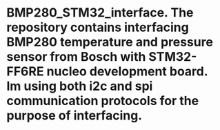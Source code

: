 # BMP280_STM32_interface. The repository contains interfacing BMP280 temperature and pressure sensor from Bosch with STM32-FF6RE nucleo development board. Im using both i2c and spi communication protocols for the purpose of interfacing.
